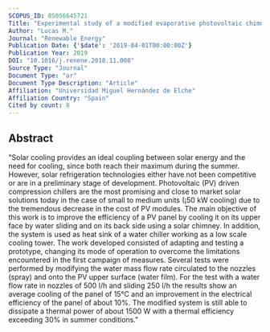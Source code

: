 ```yaml
---
SCOPUS_ID: 85056645721
Title: "Experimental study of a modified evaporative photovoltaic chimney including water sliding"
Author: "Lucas M."
Journal: "Renewable Energy"
Publication Date: {'$date': '2019-04-01T00:00:00Z'}
Publication Year: 2019
DOI: "10.1016/j.renene.2018.11.008"
Source Type: "Journal"
Document Type: "ar"
Document Type Description: "Article"
Affiliation: "Universidad Miguel Hernández de Elche"
Affiliation Country: "Spain"
Cited by count: 8
---
```


## Abstract
"Solar cooling provides an ideal coupling between solar energy and the need for cooling, since both reach their maximum during the summer. However, solar refrigeration technologies either have not been competitive or are in a preliminary stage of development. Photovoltaic (PV) driven compression chillers are the most promising and close to market solar solutions today in the case of small to medium units (¡50 kW cooling) due to the tremendous decrease in the cost of PV modules. The main objective of this work is to improve the efficiency of a PV panel by cooling it on its upper face by water sliding and on its back side using a solar chimney. In addition, the system is used as heat sink of a water chiller working as a low scale cooling tower. The work developed consisted of adapting and testing a prototype, changing its mode of operation to overcome the limitations encountered in the first campaign of measures. Several tests were performed by modifying the water mass flow rate circulated to the nozzles (spray) and onto the PV upper surface (water film). For the test with a water flow rate in nozzles of 500 l/h and sliding 250 l/h the results show an average cooling of the panel of 15°C and an improvement in the electrical efficiency of the panel of about 10%. The modified system is still able to dissipate a thermal power of about 1500 W with a thermal efficiency exceeding 30% in summer conditions."
